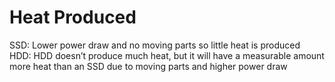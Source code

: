 # Heat Produced

SSD: Lower power draw and no moving parts so little heat is produced	
HDD: HDD doesn’t produce much heat, but it will have a measurable amount more heat than an SSD due to moving parts and higher power draw